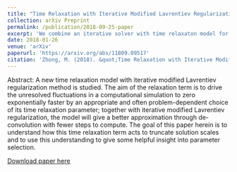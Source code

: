 ```yaml
---
title: "Time Relaxation with Iterative Modified Lavrentiev Regularization"
collection: arXiv Preprint
permalink: /publication/2018-09-25-paper
excerpt: 'We combine an iterative solver with time relaxaton model for LES.'
date: 2018-01-26
venue: 'arXiv'
paperurl: 'https://arxiv.org/abs/11809.09517'
citation: 'Zhong, M. (2018). &quot;Time Relaxation with Iterative Modified Lavrentiev Regularization.&quot; <i>arXiv</i>. 1(1).'
---
```

Abstract: A new time relaxation model with iterative modified Lavrentiev regularization method is studied. The aim of the relaxation term is to drive the unresolved fluctuations in a computational simulation to zero exponentially faster by an appropriate and often problem-dependent choice of its time relaxation parameter; together with iterative modified Lavrentiev regularization, the model will give a better approximation through de-convolution with fewer steps to compute. The goal of this paper herein is to understand how this time relaxation term acts to truncate solution scales and to use this understanding to give some helpful insight into parameter selection.

[Download paper here](https://arxiv.org/pdf/1809.09517)
